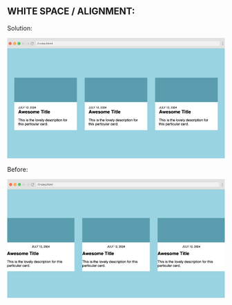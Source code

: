 WHITE SPACE / ALIGNMENT:
--------------------------------------------------


Solution:

![](./after.png)

Before:

![](./before.png)

